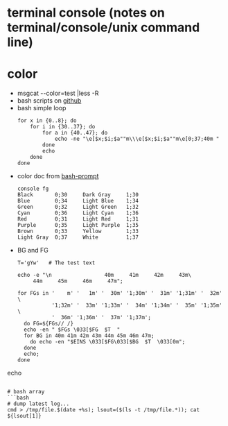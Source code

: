 # terminal console (notes on terminal/console/unix command line)

# color
* msgcat --color=test |less -R
* bash scripts on [github](https://github.com/pvinis/colortools)
* bash simple loop
  ```
  for x in {0..8}; do
      for i in {30..37}; do
          for a in {40..47}; do
              echo -ne "\e[$x;$i;$a""m\\\e[$x;$i;$a""m\e[0;37;40m "
          done
          echo
      done
  done
  ```
* color doc from [bash-prompt](https://tldp.org/HOWTO/Bash-Prompt-HOWTO/x329.html)
  ```
  console fg
  Black       0;30     Dark Gray     1;30
  Blue        0;34     Light Blue    1;34
  Green       0;32     Light Green   1;32
  Cyan        0;36     Light Cyan    1;36
  Red         0;31     Light Red     1;31
  Purple      0;35     Light Purple  1;35
  Brown       0;33     Yellow        1;33
  Light Gray  0;37     White         1;37
  ```
* BG and FG
  ```
  T='gYw'   # The test text
  
  echo -e "\n                 40m     41m     42m     43m\
       44m     45m     46m     47m";
  
  for FGs in '    m' '   1m' '  30m' '1;30m' '  31m' '1;31m' '  32m' \
             '1;32m' '  33m' '1;33m' '  34m' '1;34m' '  35m' '1;35m' \
             '  36m' '1;36m' '  37m' '1;37m';
    do FG=${FGs// /}
    echo -en " $FGs \033[$FG  $T  "
    for BG in 40m 41m 42m 43m 44m 45m 46m 47m;
      do echo -en "$EINS \033[$FG\033[$BG  $T  \033[0m";
    done
    echo;
  done
echo
```

# bash array
```bash
# dump latest log...
cmd > /tmp/file.$(date +%s); lsout=($(ls -t /tmp/file.*)); cat ${lsout[1]}
```
